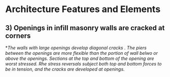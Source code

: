 # Architecture Features and Elements 
## 3) Openings in infill masonry walls are cracked at corners
**The walls with large openings develop diagonal cracks . The piers between the openings are more flexible than the portion of wall belwo or above the openings. Sections at the top and bottom of the opening are worst stressed. Rhe stress reversals subject both top and bottom forces to be in tension, and the cracks are developed at openings.*